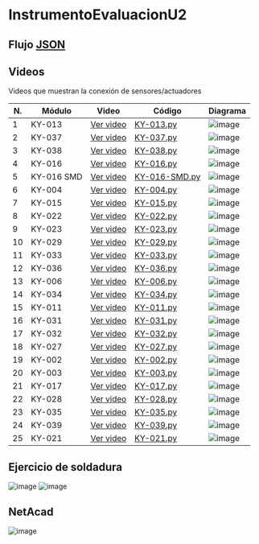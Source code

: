 # InstrumentoEvaluacionU2

## Flujo [JSON](node-red/FlujoNode-RedSensores.json)

## Videos
Videos que muestran la conexión de sensores/actuadores

| **N.** | **Módulo**  | **Video** | **Código** | **Diagrama** |
|--------|-------------|-----------|------------|--------------|
| 1 | KY-013 | [Ver video](https://drive.google.com/file/d/1QTIPUtBo4QoD-dEZk8PIqH71BvQt5SqG/view?usp=sharing) | [KY-013.py](codigo/KY-013.py) |![image](https://github.com/user-attachments/assets/5cc57930-4932-4736-96f7-bf9ed877216b)|
| 2 | KY-037 | [Ver video](https://drive.google.com/file/d/1mKntvJl0t3IQ0DKkbTUwsrKNevM8W0Y4/view?usp=sharing) | [KY-037.py](codigo/KY-037.py) |![image](https://github.com/user-attachments/assets/1f1265b4-a5a4-4b3d-b5b1-5308b5591aa5)|
| 3 | KY-038 | [Ver video](https://drive.google.com/file/d/1yOhr91cJB-zmRQ0fQ7DFsCROoirl6jGJ/view?usp=sharing) | [KY-038.py](codigo/KY-038.py) |![image](https://github.com/user-attachments/assets/0f0b2587-7a04-4d9c-955a-0b7039b18598)|
| 4 | KY-016 | [Ver video](https://drive.google.com/file/d/1XYNngPhol_1-dDpFJcLZpAJxqj-rOpkt/view?usp=sharing) | [KY-016.py](codigo/KY-016.py) |![image](https://github.com/user-attachments/assets/62cbc285-b392-481a-858f-77ece765db15)|
| 5 | KY-016 SMD | [Ver video](https://drive.google.com/file/d/10kzNyg1CA_Fi_nebqwiCJakTRF5VosIO/view?usp=sharing) | [KY-016-SMD.py](codigo/KY-016-SMD.py) |![image](https://github.com/user-attachments/assets/ac4649f0-f327-4d54-9d67-48bbd6b6eaf3)|
| 6 | KY-004 | [Ver video](https://drive.google.com/file/d/1S1fJoN3V7pt7I-IMUAgl9MNcizGx09b_/view?usp=sharing) | [KY-004.py](codigo/KY-004.py) |![image](https://github.com/user-attachments/assets/72ae14de-e897-4d63-a246-128cf56951d2)|
| 7 | KY-015 | [Ver video](https://drive.google.com/file/d/1xprQ6LjfhXtLEd8Vbs0AibE9cuA7ADL3/view?usp=sharing) | [KY-015.py](codigo/KY-015.py) |![image](https://github.com/user-attachments/assets/44690509-2c6e-46a2-848e-07bebb8644ff)|
| 8 | KY-022 | [Ver video](https://drive.google.com/file/d/1M3u_g7seBhRYMhNsniavBqf5OsJgKjiE/view?usp=sharing) | [KY-022.py](codigo/KY-022.py) |![image](https://github.com/user-attachments/assets/e7053e2d-5ff9-497c-8fd5-d5f8aa4b419b)|
| 9 | KY-023 | [Ver video](https://drive.google.com/file/d/1XCGstLJ6fpdDabnHudTzy1kGzBaYdq8I/view?usp=sharing) | [KY-023.py](codigo/KY-023.py) |![image](https://github.com/user-attachments/assets/52aeee9b-87b8-4560-b191-881e043e317c)|
| 10 | KY-029 | [Ver video](https://drive.google.com/file/d/1EWvYMujFNAqJU-9m0pbpANY3FWMdTSBM/view?usp=sharing) | [KY-029.py](codigo/KY-029.py) |![image](https://github.com/user-attachments/assets/fbbf7c89-6aef-451e-ba8d-96c2104b0847)|
| 11 | KY-033 | [Ver video](https://drive.google.com/file/d/15H7fAsVc1F-qK_SnGRssZCkv3D8dCSJ8/view?usp=sharing) | [KY-033.py](codigo/KY-033.py) |![image](https://github.com/user-attachments/assets/795877f9-37c9-4ddb-8827-8820db949ab9)|
| 12 | KY-036 | [Ver video](https://drive.google.com/file/d/1vLg-Clzzd1u3sKB331nSLOgsDBpTKXqc/view?usp=sharing) | [KY-036.py](codigo/KY-036.py) |![image](https://github.com/user-attachments/assets/04e5b9f0-1310-4d43-bf0a-5eaee4b45dbb)|
| 13 | KY-006 | [Ver video](https://drive.google.com/file/d/14D_lgwTysO5g-22gAyZFE69jdplXGS33/view?usp=sharing) | [KY-006.py](codigo/KY-006.py) |![image](https://github.com/user-attachments/assets/a3674c34-1977-4d22-980f-2860de80806b)|
| 14 | KY-034 | [Ver video](https://drive.google.com/file/d/1CxXsr7DM3sdiqHtsZX2Eg3Lua675hFSs/view?usp=sharing) | [KY-034.py](codigo/KY-034.py) |![image](https://github.com/user-attachments/assets/4fd8760f-b0fd-4d27-a03d-b749aaac1075)|
| 15 | KY-011 | [Ver video](https://drive.google.com/file/d/1tmqQKJ_hNSHriCRIn8_mbgOIk8qrLHfw/view?usp=sharing) | [KY-011.py](codigo/KY-011.py) |![image](https://github.com/user-attachments/assets/a3eb7822-d86b-4c1f-bb10-8d89d55b1262)|
| 16 | KY-031 | [Ver video](https://drive.google.com/file/d/1c_4Rx7D3c0KqDbPZL68HboJxjYtl7IWz/view?usp=sharing) | [KY-031.py](codigo/KY-031.py) |![image](https://github.com/user-attachments/assets/b89c3adf-b25a-4841-9a1d-4dcbab484e82)|
| 17 | KY-032 | [Ver video](https://drive.google.com/file/d/1Zodwq9XAb9i_Gf69dihqbwVK8YZR21WK/view?usp=sharing) | [KY-032.py](codigo/KY-032.py) |![image](https://github.com/user-attachments/assets/2754a82d-c7eb-45fc-a1d4-a093a8d47f89)|
| 18 | KY-027 | [Ver video](https://drive.google.com/file/d/1W1o04VexzoF1o5-ePPVWOyPYf7VxCDAY/view?usp=sharing) | [KY-027.py](codigo/KY-027.py) |![image](https://github.com/user-attachments/assets/e6d9509d-ec1d-4876-b38c-b215e3b18327)|
| 19 | KY-002 | [Ver video](https://drive.google.com/file/d/1xAktijpCRsXXRSEZKQqapqhNtfyvoTYM/view?usp=sharing) |  [KY-002.py](codigo/KY-002.py) |![image](https://github.com/user-attachments/assets/952f93a2-6a63-488a-8e9f-52db19db6388)|
| 20 | KY-003 | [Ver video](https://drive.google.com/file/d/12ym7oj-L3Vu9UnjnyO0eg4NJzKRTx3Pe/view?usp=sharing) |  [KY-003.py](codigo/KY-003.py) |![image](https://github.com/user-attachments/assets/ffc4f7f0-8608-40da-bcf7-249924fda61a)|
| 21 | KY-017 | [Ver video](https://drive.google.com/file/d/1Fqyed3ISjLxoEAC2vFNEcygII5Synm7t/view?usp=sharing) |  [KY-017.py](codigo/KY-017.py) |![image](https://github.com/user-attachments/assets/bebdd780-10e1-4b75-84fe-533eb78412eb)|
| 22 | KY-028 | [Ver video](https://drive.google.com/file/d/169wHJdo-fwzTVy9ybWN_Uj-F5QPDGxF1/view?usp=sharing) |  [KY-028.py](codigo/KY-028.py) |![image](https://github.com/user-attachments/assets/0f2d0701-5ee9-44ad-bebb-d64e6a4f54f8)|
| 23 | KY-035 | [Ver video](https://drive.google.com/file/d/1PPmQfJtMlhxovsucmIconIcWNLDPm90g/view?usp=sharing) |  [KY-035.py](codigo/KY-035.py) |![image](https://github.com/user-attachments/assets/5c352f97-90ec-4bae-9bba-047fdf6c4327)|
| 24 | KY-039 | [Ver video](https://drive.google.com/file/d/15ooWsKMmzif1g7mlSeIxU6OVhB1-Gxse/view?usp=sharing) |  [KY-039.py](codigo/KY-039.py) |![image](https://github.com/user-attachments/assets/b3967e7f-ada8-4ffc-b0f1-537668d67cec)|
| 25 | KY-021 | [Ver video](https://drive.google.com/file/d/15ooWsKMmzif1g7mlSeIxU6OVhB1-Gxse/view?usp=sharing) |  [KY-021.py](codigo/KY-021.py) |![image](https://github.com/user-attachments/assets/6d52328c-6299-4883-bf1f-1dcd4f84cfe0)|


## Ejercicio de soldadura
![image](https://github.com/user-attachments/assets/c7cd9cee-353e-4357-90b8-29e7487f450d)
![image](https://github.com/user-attachments/assets/c40b1ae9-a187-4633-adb3-d8d0cd344a1c)

## NetAcad
![image](https://github.com/user-attachments/assets/abf88241-ac82-4ca5-8524-6759a614ffae)
